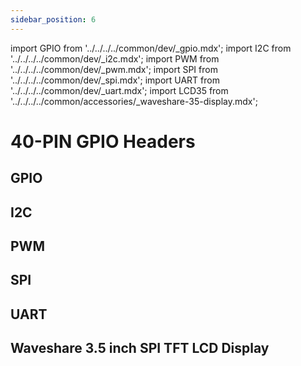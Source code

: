```yaml
---
sidebar_position: 6
---
```


import GPIO from '../../../../common/dev/\_gpio.mdx';
import I2C from '../../../../common/dev/\_i2c.mdx';
import PWM from '../../../../common/dev/\_pwm.mdx';
import SPI from '../../../../common/dev/\_spi.mdx';
import UART from '../../../../common/dev/\_uart.mdx';
import LCD35 from '../../../../common/accessories/\_waveshare-35-display.mdx';

# 40-PIN GPIO Headers

## GPIO

<GPIO product_name="ROCK 4A/4B/4A+/4B+/4SE" model="rock-4se" gpio_pin="11" chip="4" line="18" gpio_connection="/img/rock4/rock4-led-pin11.webp" />

## I2C

<I2C product_name="ROCK 4A/4B/4A+/4B+/4SE" model="rock-4se" i2c_overlay_name="I2C2" sda_pin="PIN_27" scl_pin="PIN_28" i2c_connection="/img/rock4/rock4_i2c-connection.webp" />

## PWM

<PWM product_name="ROCK 4A/4B/4A+/4B+/4SE" model="rock-4se" pwm_name="PWM1-M0" pwm_pin="15" chip="1" pwm_connection="/img/rock4/rock4-led-pin11.webp" />

## SPI

<SPI product_name="ROCK 4A/4B/4A+/4B+/4SE" model="rock-4se" spi_overlay_name="Enable spidev on SPI1" spidev="/dev/spidev0.0" spi_mosi="19" spi_miso="21" spi_connection="/img/rock4/rock4-spi-connection.webp" />

## UART

<UART product_name="ROCK 4A/4B/4A+/4B+/4SE" model="rock-4se" uart1_name="UART4" uart_dev1="ttyS4" tx1_pin="PIN_19" rx1_pin="PIN_21" uart2_name="UART2-M0" uart_dev2="ttyS2" tx2_pin="PIN_8" rx2_pin="PIN_10" uart_connection="/img/rock4/rock4-uart-loop.webp" two_uart_connection="/img/rock4/rock4-two-uart-connection.webp" />

## Waveshare 3.5 inch SPI TFT LCD Display

<LCD35 waveshare_lcd="/img/rock4/rock4-waveshare35-spi-display.webp" rsetup_path="../../radxa-os/rsetup" overlays_title="Enable Waveshare 3.5inch RPi LCD (B) on SPI1 (No Touch Support)" fbdev="fb0" />
